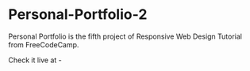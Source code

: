 # Personal-Portfolio-2

Personal Portfolio is the fifth project of Responsive Web Design Tutorial from FreeCodeCamp.

Check it live at - 
